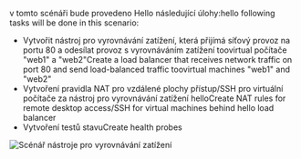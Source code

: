<span data-ttu-id="6d480-101">v tomto scénáři bude provedeno Hello následující úlohy:</span><span class="sxs-lookup"><span data-stu-id="6d480-101">hello following tasks will be done in this scenario:</span></span>

* <span data-ttu-id="6d480-102">Vytvořit nástroj pro vyrovnávání zatížení, která přijímá síťový provoz na portu 80 a odesílat provoz s vyrovnáváním zatížení toovirtual počítače "web1" a "web2"</span><span class="sxs-lookup"><span data-stu-id="6d480-102">Create a load balancer that receives network traffic on port 80 and send load-balanced traffic toovirtual machines "web1" and "web2"</span></span>
* <span data-ttu-id="6d480-103">Vytvoření pravidla NAT pro vzdálené plochy přístup/SSH pro virtuální počítače za nástroj pro vyrovnávání zatížení hello</span><span class="sxs-lookup"><span data-stu-id="6d480-103">Create NAT rules for remote desktop access/SSH for virtual machines behind hello load balancer</span></span>
* <span data-ttu-id="6d480-104">Vytvoření testů stavu</span><span class="sxs-lookup"><span data-stu-id="6d480-104">Create health probes</span></span>

![Scénář nástroje pro vyrovnávání zatížení](./media/load-balancer-get-started-internet-scenario-include/scenario-classic.png)
